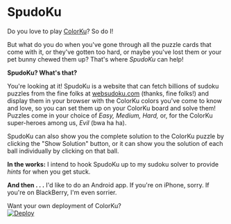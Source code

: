 SpudoKu
=======

Do you love to play [ColorKu](http://colorku.com/)?
So do I!

But what do you do when
you've gone through all the puzzle cards that come with it, or
they've gotten too hard, or maybe you've lost them or your pet
bunny chewed them up?  That's where *SpudoKu* can help!

**SpudoKu?  What's that?**

You're looking at it!  SpudoKu is a website that
can fetch billions of sudoku puzzles from the fine folks at
[websudoku.com](http://websudoku.com/) (thanks,
fine folks!) and display them in your browser with the ColorKu
colors you've come to know and love, so you can set them up
on your ColorKu board and solve them!  Puzzles come in your choice
of *Easy, Medium, Hard,* or, for the ColorKu super-heroes
among us, *Evil* (bwa ha ha).

SpudoKu can also show you the complete solution to the ColorKu puzzle
by clicking the "Show Solution" button, or it can show you the solution
of each ball individually by clicking on that ball.

**In the works:** I intend to hook SpudoKu up to my sudoku solver
to provide *hints* for when you get stuck.

**And then . . .** I'd like to do an Android app.  If you're on
iPhone, sorry.  If you're on BlackBerry, I'm even sorrier.

<!--- Snip -->

Want your own deployment of ColorKu?<br/>
[![Deploy](https://www.herokucdn.com/deploy/button.png)](https://heroku.com/deploy)
